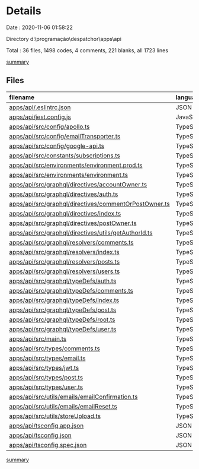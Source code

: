 # Details

Date : 2020-11-06 01:58:22

Directory d:\programação\despatchor\apps\api

Total : 36 files,  1498 codes, 4 comments, 221 blanks, all 1723 lines

[summary](results.md)

## Files
| filename | language | code | comment | blank | total |
| :--- | :--- | ---: | ---: | ---: | ---: |
| [apps/api/.eslintrc.json](/apps/api/.eslintrc.json) | JSON | 1 | 1 | 0 | 2 |
| [apps/api/jest.config.js](/apps/api/jest.config.js) | JavaScript | 14 | 0 | 1 | 15 |
| [apps/api/src/config/apollo.ts](/apps/api/src/config/apollo.ts) | TypeScript | 2 | 0 | 2 | 4 |
| [apps/api/src/config/emailTransporter.ts](/apps/api/src/config/emailTransporter.ts) | TypeScript | 69 | 0 | 9 | 78 |
| [apps/api/src/config/google-api.ts](/apps/api/src/config/google-api.ts) | TypeScript | 11 | 0 | 5 | 16 |
| [apps/api/src/constants/subscriptions.ts](/apps/api/src/constants/subscriptions.ts) | TypeScript | 8 | 0 | 3 | 11 |
| [apps/api/src/environments/environment.prod.ts](/apps/api/src/environments/environment.prod.ts) | TypeScript | 3 | 0 | 1 | 4 |
| [apps/api/src/environments/environment.ts](/apps/api/src/environments/environment.ts) | TypeScript | 3 | 0 | 1 | 4 |
| [apps/api/src/graphql/directives/accountOwner.ts](/apps/api/src/graphql/directives/accountOwner.ts) | TypeScript | 16 | 0 | 6 | 22 |
| [apps/api/src/graphql/directives/auth.ts](/apps/api/src/graphql/directives/auth.ts) | TypeScript | 19 | 0 | 5 | 24 |
| [apps/api/src/graphql/directives/commentOrPostOwner.ts](/apps/api/src/graphql/directives/commentOrPostOwner.ts) | TypeScript | 34 | 0 | 8 | 42 |
| [apps/api/src/graphql/directives/index.ts](/apps/api/src/graphql/directives/index.ts) | TypeScript | 10 | 0 | 2 | 12 |
| [apps/api/src/graphql/directives/postOwner.ts](/apps/api/src/graphql/directives/postOwner.ts) | TypeScript | 25 | 0 | 7 | 32 |
| [apps/api/src/graphql/directives/utils/getAuthorId.ts](/apps/api/src/graphql/directives/utils/getAuthorId.ts) | TypeScript | 14 | 0 | 4 | 18 |
| [apps/api/src/graphql/resolvers/comments.ts](/apps/api/src/graphql/resolvers/comments.ts) | TypeScript | 77 | 0 | 11 | 88 |
| [apps/api/src/graphql/resolvers/index.ts](/apps/api/src/graphql/resolvers/index.ts) | TypeScript | 23 | 0 | 4 | 27 |
| [apps/api/src/graphql/resolvers/posts.ts](/apps/api/src/graphql/resolvers/posts.ts) | TypeScript | 232 | 2 | 28 | 262 |
| [apps/api/src/graphql/resolvers/users.ts](/apps/api/src/graphql/resolvers/users.ts) | TypeScript | 287 | 1 | 50 | 338 |
| [apps/api/src/graphql/typeDefs/auth.ts](/apps/api/src/graphql/typeDefs/auth.ts) | TypeScript | 15 | 0 | 3 | 18 |
| [apps/api/src/graphql/typeDefs/comments.ts](/apps/api/src/graphql/typeDefs/comments.ts) | TypeScript | 27 | 0 | 6 | 33 |
| [apps/api/src/graphql/typeDefs/index.ts](/apps/api/src/graphql/typeDefs/index.ts) | TypeScript | 6 | 0 | 2 | 8 |
| [apps/api/src/graphql/typeDefs/post.ts](/apps/api/src/graphql/typeDefs/post.ts) | TypeScript | 54 | 0 | 14 | 68 |
| [apps/api/src/graphql/typeDefs/root.ts](/apps/api/src/graphql/typeDefs/root.ts) | TypeScript | 18 | 0 | 7 | 25 |
| [apps/api/src/graphql/typeDefs/user.ts](/apps/api/src/graphql/typeDefs/user.ts) | TypeScript | 57 | 0 | 10 | 67 |
| [apps/api/src/main.ts](/apps/api/src/main.ts) | TypeScript | 37 | 0 | 13 | 50 |
| [apps/api/src/types/comments.ts](/apps/api/src/types/comments.ts) | TypeScript | 8 | 0 | 1 | 9 |
| [apps/api/src/types/email.ts](/apps/api/src/types/email.ts) | TypeScript | 16 | 0 | 3 | 19 |
| [apps/api/src/types/jwt.ts](/apps/api/src/types/jwt.ts) | TypeScript | 13 | 0 | 2 | 15 |
| [apps/api/src/types/post.ts](/apps/api/src/types/post.ts) | TypeScript | 11 | 0 | 1 | 12 |
| [apps/api/src/types/user.ts](/apps/api/src/types/user.ts) | TypeScript | 11 | 0 | 1 | 12 |
| [apps/api/src/utils/emails/emailConfirmation.ts](/apps/api/src/utils/emails/emailConfirmation.ts) | TypeScript | 155 | 0 | 2 | 157 |
| [apps/api/src/utils/emails/emailReset.ts](/apps/api/src/utils/emails/emailReset.ts) | TypeScript | 155 | 0 | 2 | 157 |
| [apps/api/src/utils/storeUpload.ts](/apps/api/src/utils/storeUpload.ts) | TypeScript | 36 | 0 | 4 | 40 |
| [apps/api/tsconfig.app.json](/apps/api/tsconfig.app.json) | JSON | 9 | 0 | 1 | 10 |
| [apps/api/tsconfig.json](/apps/api/tsconfig.json) | JSON | 13 | 0 | 1 | 14 |
| [apps/api/tsconfig.spec.json](/apps/api/tsconfig.spec.json) | JSON | 9 | 0 | 1 | 10 |

[summary](results.md)